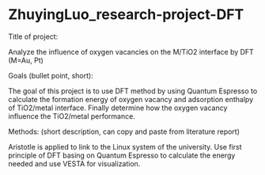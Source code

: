 # ZhuyingLuo_research-project-DFT
Title of project:  

Analyze the influence of oxygen vacancies on the M/TiO2 interface by DFT (M=Au, Pt) 

 

Goals (bullet point, short):  

The goal of this project is to use DFT method by using Quantum Espresso to calculate the formation energy of oxygen vacancy and adsorption enthalpy of TiO2/metal interface. Finally determine how the oxygen vacancy influence the TiO2/metal performance. 

 

Methods: (short description, can copy and paste from literature report) 

Aristotle is applied to link to the Linux system of the university. Use first principle of DFT basing on Quantum Espresso to calculate the energy needed and use VESTA for visualization. 
